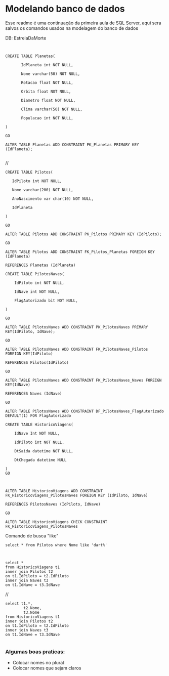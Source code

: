 # Modelando banco de dados

Esse readme é uma continuação da primeira aula de SQL Server, aqui sera salvos os comandos usados na modelagem do banco de dados



DB: EstrelaDaMorte

```


CREATE TABLE Planetas(

​		IdPlaneta int NOT NULL,

​		Nome varchar(50) NOT NULL,

​		Rotacao float NOT NULL,

​		Orbita float NOT NULL,

​		Diametro float NOT NULL,

​		Clima varchar(50) NOT NULL,

​		Populacao int NOT NULL,

)

GO

ALTER TABLE Planetas ADD CONSTRAINT PK_Planetas PRIMARY KEY (IdPlaneta);


```

//



```
CREATE TABLE Pilotos(

​	IdPiloto int NOT NULL,

​	Nome varchar(200) NOT NULL,

​	AnoNascimento var char(10) NOT NULL,

​	IdPlaneta

)

GO

ALTER TABLE Pilotos ADD CONSTRAINT PK_Pilotos PRIMARY KEY (IdPiloto);

GO

ALTER TABLE Pilotos ADD CONSTRAINT FK_Pilotos_Planetas FOREIGN KEY (IdPlaneta)

REFERENCES Planetas (IdPlaneta)
```



```
CREATE TABLE PilotosNaves(

	IdPiloto int NOT NULL,
	
	IdNave int NOT NULL,
	
	FlagAutorizado bit NOT NULL,

)

GO 

ALTER TABLE PilotosNaves ADD CONSTRAINT PK_PilotosNaves PRIMARY KEY(IdPiloto, IdNave);

GO

ALTER TABLE PilotosNaves ADD CONSTRAINT FK_PilotosNaves_Pilotos FOREIGN KEY(IdPiloto)

REFERENCES Pilotos(IdPiloto)

GO

ALTER TABLE PilotosNaves ADD CONSTRAINT FK_PilotosNaves_Naves FOREIGN KEY(IdNave)

REFERENCES Naves (IdNave)

GO

ALTER TABLE PilotosNaves ADD CONSTRAINT DF_PilotosNaves_FlagAutorizado DEFAULT(1) FOR FlagAutorizado
```

```
CREATE TABLE HistoricoViagens(

	IdNave Int NOT NULL,
	
	IdPiloto int NOT NULL,
	
	DtSaida datetime NOT NULL,
	
	DtChegada datetime NULL

)
GO



ALTER TABLE HistoricoViagens ADD CONSTRAINT FK_HistoricoViagens_PilotosNaves FOREIGN KEY (IdPiloto, IdNave)

REFERENCES PilotosNaves (IdPiloto, IdNave)

GO

ALTER TABLE HistoricoViagens CHECK CONSTRAINT FK_HistoricoViagens_PilotosNaves
```

Comando de busca  "like"

```
select * from Pilotos where Nome like 'dart%'



select *
from HistoricoViagens t1
inner join Pilotos t2
on t1.IdPiloto = t2.IdPiloto
inner join Naves t3
on t1.IdNave = t3.IdNave
```



//

```
select t1.*,
		t2.Nome,
		t3.Nome
from HistoricoViagens t1
inner join Pilotos t2
on t1.IdPiloto = t2.IdPiloto
inner join Naves t3
on t1.IdNave = t3.IdNave


```



### **Algumas boas praticas:**

- Colocar nomes no plural
- Colocar nomes que sejam claros